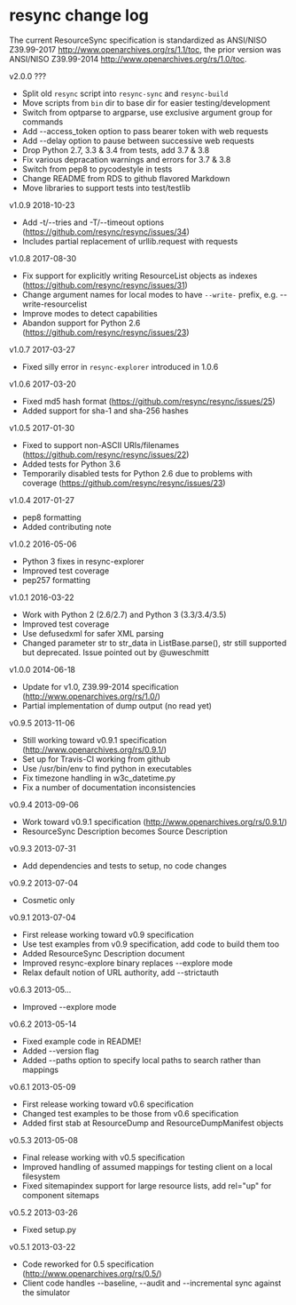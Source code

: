 # resync change log

The current ResourceSync specification is standardized as ANSI/NISO Z39.99-2017 <http://www.openarchives.org/rs/1.1/toc>, the prior version was ANSI/NISO Z39.99-2014 <http://www.openarchives.org/rs/1.0/toc>.

v2.0.0 ???
  * Split old `resync` script into `resync-sync` and `resync-build`
  * Move scripts from `bin` dir to base dir for easier testing/development
  * Switch from optparse to argparse, use exclusive argument group for commands
  * Add --access_token option to pass bearer token with web requests
  * Add --delay option to pause between successive web requests
  * Drop Python 2.7, 3.3 & 3.4 from tests, add 3.7 & 3.8
  * Fix various depracation warnings and errors for 3.7 & 3.8
  * Switch from pep8 to pycodestyle in tests
  * Change README from RDS to github flavored Markdown
  * Move libraries to support tests into test/testlib

v1.0.9 2018-10-23
  * Add -t/--tries and -T/--timeout options (https://github.com/resync/resync/issues/34)
  * Includes partial replacement of urllib.request with requests

v1.0.8 2017-08-30
  * Fix support for explicitly writing ResourceList objects as indexes (https://github.com/resync/resync/issues/31)
  * Change argument names for local modes to have `--write-` prefix, e.g. --write-resourcelist
  * Improve modes to detect capabilities
  * Abandon support for Python 2.6 (https://github.com/resync/resync/issues/23)

v1.0.7 2017-03-27
  * Fixed silly error in `resync-explorer` introduced in 1.0.6

v1.0.6 2017-03-20
  * Fixed md5 hash format (https://github.com/resync/resync/issues/25)
  * Added support for sha-1 and sha-256 hashes

v1.0.5 2017-01-30
  * Fixed to support non-ASCII URIs/filenames (https://github.com/resync/resync/issues/22)
  * Added tests for Python 3.6
  * Temporarily disabled tests for Python 2.6 due to problems with coverage (https://github.com/resync/resync/issues/23)
  
v1.0.4 2017-01-27
  * pep8 formatting
  * Added contributing note

v1.0.2 2016-05-06
  * Python 3 fixes in resync-explorer
  * Improved test coverage
  * pep257 formatting

v1.0.1 2016-03-22
  * Work with Python 2 (2.6/2.7) and Python 3 (3.3/3.4/3.5)
  * Improved test coverage
  * Use defusedxml for safer XML parsing
  * Changed parameter str to str_data in ListBase.parse(), str still supported
    but deprecated. Issue pointed out by @uweschmitt

v1.0.0 2014-06-18
  * Update for v1.0, Z39.99-2014 specification (http://www.openarchives.org/rs/1.0/)
  * Partial implementation of dump output (no read yet)

v0.9.5 2013-11-06
  * Still working toward v0.9.1 specification (http://www.openarchives.org/rs/0.9.1/)
  * Set up for Travis-CI working from github
  * Use /usr/bin/env to find python in executables
  * Fix timezone handling in w3c_datetime.py
  * Fix a number of documentation inconsistencies
 
v0.9.4 2013-09-06
  * Work toward v0.9.1 specification (http://www.openarchives.org/rs/0.9.1/)
  * ResourceSync Description becomes Source Description

v0.9.3 2013-07-31
  * Add dependencies and tests to setup, no code changes 

v0.9.2 2013-07-04
  * Cosmetic only

v0.9.1 2013-07-04
  * First release working toward v0.9 specification
  * Use test examples from v0.9 specification, add code to build them too
  * Added ResourceSync Description document
  * Improved resync-explore binary replaces --explore mode
  * Relax default notion of URL authority, add --strictauth

v0.6.3 2013-05...
  * Improved --explore mode

v0.6.2 2013-05-14
  * Fixed example code in README!
  * Added --version flag
  * Added --paths option to specify local paths to search rather than mappings

v0.6.1 2013-05-09
  * First release working toward v0.6 specification
  * Changed test examples to be those from v0.6 specification
  * Added first stab at ResourceDump and ResourceDumpManifest objects

v0.5.3 2013-05-08
  * Final release working with v0.5 specification
  * Improved handling of assumed mappings for testing client on a local filesystem
  * Fixed sitemapindex support for large resource lists, add rel="up" for component sitemaps

v0.5.2 2013-03-26
  * Fixed setup.py

v0.5.1 2013-03-22
  * Code reworked for 0.5 specification (http://www.openarchives.org/rs/0.5/)
  * Client code handles --baseline, --audit and --incremental sync against the simulator

